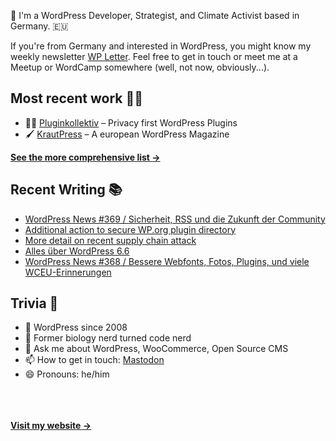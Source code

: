 👋 I'm a WordPress Developer, Strategist, and Climate Activist based in Germany. 🇪🇺

If you're from Germany and interested in WordPress, you might know my weekly newsletter [WP Letter](https://wpletter.de/). Feel free to get in touch or meet me at a Meetup or WordCamp somewhere (well, not now, obviously...).


## Most recent work 👷‍♂️

- 👨‍💻 [Pluginkollektiv](https://github.com/pluginkollektiv) – Privacy first WordPress Plugins
- 🖌️ [KrautPress](https://kraut.press) – A european WordPress Magazine

**[See the more comprehensive list &rarr;](https://simonkraft.com/what-i-do)**


## Recent Writing 📚

<!-- BLOG-POST-LIST:START -->
- [WordPress News #369 / Sicherheit, RSS und die Zukunft der Community](https://feed.kraut.press/link/14399/16730254/369)
- [Additional action to secure WP.org plugin directory](https://feed.kraut.press/link/23937/16728868/additional-action-to-secure-plugin-directory)
- [More detail on recent supply chain attack](https://feed.kraut.press/link/23937/16726581/more-detail-on-recent-supply-chain-attack)
- [Alles über WordPress 6.6](https://www.wppodcast.de/podcast/alles-ueber-wordpress-6-6/)
- [WordPress News #368 / Bessere Webfonts, Fotos, Plugins, und viele WCEU-Erinnerungen](https://feed.kraut.press/link/14399/16723166/368)
<!-- BLOG-POST-LIST:END -->


## Trivia 🤪

- 👴 WordPress since 2008
- 🌱 Former biology nerd turned code nerd
- 💬 Ask me about WordPress, WooCommerce, Open Source CMS
- 📫 How to get in touch: [Mastodon](https://dewp.space/@simon)
- 😄 Pronouns: he/him

<br/><br/><br/>
**[Visit my website &rarr;](https://simonkraft.com/hi)**